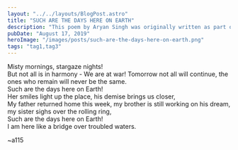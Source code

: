 ```yaml
---
layout: "../../layouts/BlogPost.astro"
title: "SUCH ARE THE DAYS HERE ON EARTH"
description: "This poem by Aryan Singh was originally written as part of a play in 2019. The play told the story of a man who had lost his love! The main character writes a series of letters informing her about his whereabouts and everyday happenings; this was the final letter he wrote on the night of December 2, 1985—the night he becomes a victim of the Bhopal disaster."
pubDate: "August 17, 2019"
heroImage: "/images/posts/such-are-the-days-here-on-earth.png"
tags: "tag1,tag3"
---
```


Misty mornings, stargaze nights!<br/>
But not all is in harmony - We are at war! Tomorrow not all will continue, the ones who remain will never be the same.<br/>
Such are the days here on Earth!<br/>
Her smiles light up the place, his demise brings us closer,<br/>
My father returned home this week, my brother is still working on his dream, my sister sighs over the rolling ring,<br/>
Such are the days here on Earth!<br/>
I am here like a bridge over troubled waters.<br/>

~a115 